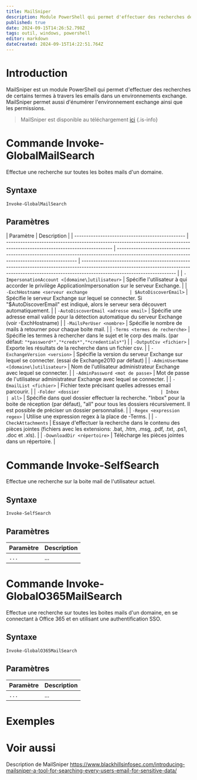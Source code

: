 ```yaml
---
title: MailSniper
description: Module PowerShell qui permet d'effectuer des recherches de certains termes à travers les emails dans un environnements exchange. Permet aussi d'énumérer l'environnement exchange ainsi que les permissions.
published: true
date: 2024-09-15T14:26:52.798Z
tags: outil, windows, powershell
editor: markdown
dateCreated: 2024-09-15T14:22:51.764Z
---
```


# Introduction

MailSniper est un module PowerShell qui permet d'effectuer des recherches de certains termes à travers les emails dans un environnements exchange. MailSniper permet aussi d'énumérer l'environnement exchange ainsi que les permissions.

> MailSniper est disponible au téléchargement [ici](https://github.com/dafthack/MailSniper)
> {.is-info}

# Commande Invoke-GlobalMailSearch

Effectue une recherche sur toutes les boites mails d'un domaine.

## Syntaxe

`Invoke-GlobalMailSearch`

## Paramètres

| Paramètre                                       | Description                                                                                                                 |
| ----------------------------------------------- | --------------------------------------------------------------------------------------------------------------------------- | ------------------------------------------------------------------------------------------------------------------------------------------- | ---------------------------------------------------------------------------------------------------------------------------------------------------------------------------------------------------- |
| `-ImpersonationAccount <[domaine\]utilisateur>` | Spécifie l'utilisateur à qui accorder le privilège ApplicationImpersonation sur le serveur Exchange.                        |
| `-ExchHostname <serveur exchange                | $AutoDiscoverEmail>`                                                                                                        | Spécifie le serveur Exchange sur lequel se connecter. Si "$AutoDiscoverEmail" est indiqué, alors le serveur sera découvert automatiquement. |
| `-AutoDiscoverEmail <adresse email>`            | Spécifie une adresse email valide pour la détection automatique du serveur Exchange (voir -ExchHostname)                    |
| `-MailsPerUser <nombre>`                        | Spécifie le nombre de mails à retourner pour chaque boite mail.                                                             |
| `-Terms <termes de recherche>`                  | Spécifie les termes à rechercher dans le sujet et le corp des mails. (par défaut: `"*password*","*creds*","*credentials*"`) |
| `-OutputCsv <fichier>`                          | Exporte les résultats de la recherche dans un fichier csv.                                                                  |
| `-ExchangeVersion <version>`                    | Spécifie la version du serveur Exchange sur lequel se connecter. (essai de Exchange2010 par défaut)                         |
| `-AdminUserName <[domaine\]utilisateur>`        | Nom de l'utilisateur administrateur Exchange avec lequel se connecter.                                                      |
| `-AdminPassword <mot de passe>`                 | Mot de passe de l'utilisateur administrateur Exchange avec lequel se connecter.                                             |
| `-EmailList <fichier>`                          | Fichier texte précisant quelles adresses email parcourir.                                                                   |
| `-Folder <dossier                               | Inbox                                                                                                                       | all>`                                                                                                                                       | Spécifie dans quel dossier effectuer la recherche. "Inbox" pour la boite de réception (par défaut), "all" pour tous les dossiers récursivement. Il est possible de préciser un dossier personnalisé. |
| `-Regex <expression regex>`                                           | Utilise une expression regex à la place de -Terms.                                                                                                                          |
| `-CheckAttachments`                                           | Essaye d'effectuer la recherche dans le contenu des pièces jointes (fichiers avec les extensions: .bat, .htm, .msg, .pdf, .txt, .ps1, .doc et .xls).                                                                                                                           |
| `-DownloadDir <répertoire>`                                           | Télécharge les pièces jointes dans un répertoire.                                                                                                                         |

# Commande Invoke-SelfSearch

Effectue une recherche sur la boite mail de l'utilisateur actuel.

## Syntaxe

`Invoke-SelfSearch`

## Paramètres

| Paramètre | Description |
| --------- | ----------- |
| `...`     | ...         |

# Commande Invoke-GlobalO365MailSearch

Effectue une recherche sur toutes les boites mails d'un domaine, en se connectant à Office 365 et en utilisant une authentification SSO.

## Syntaxe

`Invoke-GlobalO365MailSearch`

## Paramètres

| Paramètre | Description |
| --------- | ----------- |
| `...`     | ...         |

# Exemples

# Voir aussi

Description de MailSniper
https://www.blackhillsinfosec.com/introducing-mailsniper-a-tool-for-searching-every-users-email-for-sensitive-data/
